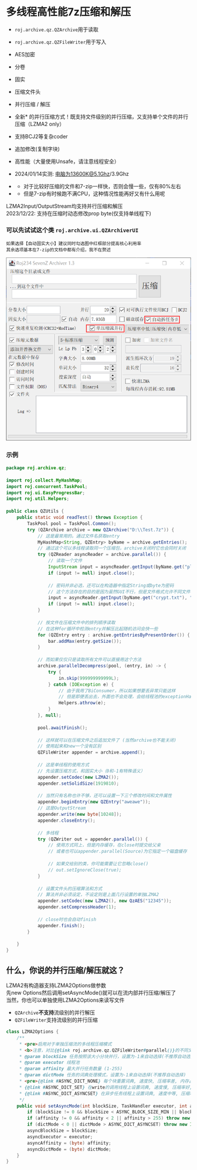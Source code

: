 # 多线程高性能7z压缩和解压
* `roj.archive.qz.QZArchive`用于读取
* `roj.archive.qz.QZFileWriter`用于写入


* AES加密
* 分卷
* 固实
* 压缩文件头
* 并行压缩 / 解压
* 全新* 的并行压缩方式！既支持文件级别的并行压缩，又支持单个文件的并行压缩（LZMA2 only）
* 支持BCJ2等复杂coder
* 追加修改(复制字块)
* 高性能（大量使用Unsafe，请注意线程安全）
* 2024/01/14实测: 电脑为13600K@5.1Ghz/3.9Ghz
*  * 对于比较好压缩的文件和7-zip一样快，否则会慢一些，仅有80%左右
*  * 但是7-zip有时候跑不满CPU，这种情况性能再好又有什么用呢

LZMA2Input/OutputStream均支持并行压缩和解压  
2023/12/22: 支持在压缩时动态修改prop byte(仅支持单线程下)

### 可以先试试这个类 `roj.archive.ui.QZArchiverUI`
    如果选择【自动固实大小】建议同时勾选图中红框部分提高核心利用率
    其余选项基本在7-zip的文档中都有介绍，我不在赘述
![roj.archive.ui.QZArchiverUI](images/archiver_split.png)
### 示例

```java
package roj.archive.qz;

import roj.collect.MyHashMap;
import roj.concurrent.TaskPool;
import roj.ui.EasyProgressBar;
import roj.util.Helpers;

public class QZUtils {
	public static void readTest() throws Exception {
		TaskPool pool = TaskPool.Common();
		try (QZArchive archive = new QZArchive("D:\\Test.7z")) {
			// 这是最常用的。通过文件名获取entry
			MyHashMap<String, QZEntry> byName = archive.getEntries();
			// 通过这个可以多线程读取同一个压缩包，archive关闭时它也会同时关闭
			try (QZReader asyncReader = archive.parallel()) {
				// 读取一个文件
				InputStream input = asyncReader.getInput(byName.get("plain.txt"));
				if (input != null) input.close();

				// 密码并非必选，还可以在构造器中指定String或byte为密码
				// 这个方法存在的目的是因为虽然GUI不行，但是文件格式允许不同文件不同密码
				input = asyncReader.getInput(byName.get("crypt.txt"), "12345".getBytes(StandardCharsets.UTF_16LE));
				if (input != null) input.close();
			}

			// 按文件在压缩文件中的排列顺序读取
			// 在这种for循环中检测entry并解压比起随机访问会快一些
			for (QZEntry entry : archive.getEntriesByPresentOrder()) {
				bar.addMax(entry.getSize());
			}

			// 而如果仅仅只是读取所有文件可以直接用这个方法
			archive.parallelDecompress(pool, (entry, in) -> {
				try {
					in.skip(999999999999L);
				} catch (IOException e) {
					// 由于我用了BiConsumer，所以如果想要丢异常只能这样
					// 但是即便丢出去，外面也不会处理，会给线程池的exceptionHandler处理
					Helpers.athrow(e);
				}
			}, null);

			pool.awaitFinish();

			// 这样就可以在压缩文件之后追加文件了 (当然archive也不能关闭)
			// 使用起来和new一个没有区别
			QZFileWriter appender = archive.append();

			// 这是单线程的使用方式
			// 先设置压缩方式，和固实大小（0和-1有特殊语义）
			appender.setCodec(new LZMA2());
			appender.setSolidSize(1919810);

			// 当然只有名称也许不够，还可以设置一下三个修改时间和文件属性
			appender.beginEntry(new QZEntry("aweawe"));
			// 这是OutputStream
			appender.write(new byte[10248]);
			appender.closeEntry();

			// 多线程
			try (QZWriter out = appender.parallel()) {
				// 使用方式同上，但是内存缓存，在close时提交给父亲
				// 或者也可以appender.parallel(Source)为它指定一个磁盘缓存

				// 如果交给别的类，你可能需要让它忽略close()
				// out.setIgnoreClose(true);
			}

			// 设置文件头的压缩算法和方式
			// 算法并非必须设定，不设定则是上面几行设置的单独LZMA2
			appender.setCodec(new LZMA2(), new QzAES("12345"));
			appender.setCompressHeader(1);
			
			// close时也会自动finish
			appender.finish();
		}

	}
}

```

## 什么，你说的并行压缩/解压就这？
LZMA2有构造器支持LZMA2Options做参数  
先new Options然后调用setAsyncMode()就可以在流内部并行压缩/解压了  
当然，你也可以单独使用LZMA2Options来读写文件

* `QZArchive`**不支持**流级别的并行解压
* `QZFileWriter`支持流级别的并行压缩
```java
class LZMA2Options {
	/**
	 * <pre>启用对于单独压缩流的多线程压缩模式
	 * <b>注意，对比{@link roj.archive.qz.QZFileWriter#parallel()}的不同文件并行模式,单压缩流并行会损失千分之一左右压缩率</b>
	 * @param blockSize 任务按照该大小分块并行，设置为-1来自动选择(不推荐自动选择)
	 * @param executor 线程池
	 * @param affinity 最大并行任务数量 (1-255)
	 * @param dictMode 任务的词典处理模式，设置为-1来自动选择(不推荐自动选择)
	 * <pre>{@link #ASYNC_DICT_NONE} 每个块重置词典, 速度快, 压缩率差, 内存占用小 (7-zip的默认模式) (支持并行解压)
	 * {@link #ASYNC_DICT_SET} 在write的调用线程上设置词典, 速度慢, 压缩率好, 内存占用中等
	 * {@link #ASYNC_DICT_ASYNCSET} 在异步任务线程上设置词典, 速度中等, 压缩率好, 内存大
	 */
	public void setAsyncMode(int blockSize, TaskHandler executor, int affinity, int dictMode) {
		if (blockSize != 0 && blockSize < ASYNC_BLOCK_SIZE_MIN || blockSize > ASYNC_BLOCK_SIZE_MAX) throw new IllegalArgumentException("无效的分块大小 "+blockSize);
		if (affinity != 0 && affinity < 2 || affinity > 255) throw new IllegalArgumentException("无效的并行任务数量 "+affinity);
		if (dictMode < 0 || dictMode > ASYNC_DICT_ASYNCSET) throw new IllegalArgumentException("无效的词典处理模式 "+dictMode);
		asyncBlockSize = blockSize;
		asyncExecutor = executor;
		asyncAffinity = (byte) affinity;
		asyncDictMode = (byte) dictMode;
	}
}
```